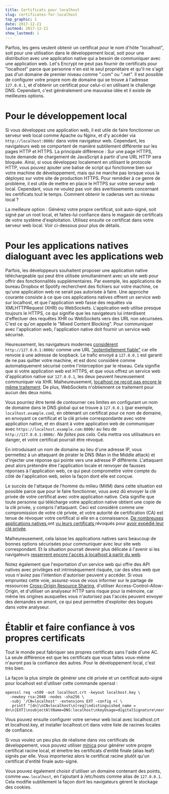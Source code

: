```yaml
---
title: Certificats pour localhost
slug: certificates-for-localhost
top_graphic: 1
date: 2017-12-21
lastmod: 2017-12-21
show_lastmod: 1
---
```



Parfois, les gens veulent obtenir un certificat pour le nom d'hôte "localhost", soit pour une utilisation dans le développement local, soit pour une distribution avec une application native qui a besoin de communiquer avec une application web. Let's Encrypt ne peut pas fournir de certificats pour "localhost" parce que personne n'en est le seul propriétaire et qu'il ne s'agit pas d'un domaine de premier niveau comme ".com" ou ".net". Il est possible de configurer votre propre nom de domaine qui se trouve à l'adresse `127.0.0.1`, et d'obtenir un certificat pour celui-ci en utilisant le challenge DNS. Cependant, c'est généralement une mauvaise idée et il existe de meilleures options.

# Pour le développement local

Si vous développez une application web, il est utile de faire fonctionner un serveur web local comme Apache ou Nginx, et d'y accéder via `http://localhost:8000/` dans votre navigateur web. Cependant, les navigateurs web se comportent de manière subtilement différente sur les pages HTTP et HTTPS. La principale différence : Sur une page HTTPS, toute demande de chargement de JavaScript à partir d'une URL HTTP sera bloquée. Ainsi, si vous développez localement en utilisant le protocole HTTP, vous pouvez ajouter une balise de script qui fonctionne bien sur votre machine de développement, mais qui ne marche pas lorsque vous la déployez sur votre site de production HTTPS. Pour remédier à ce genre de problème, il est utile de mettre en place le HTTPS sur votre serveur web local. Cependant, vous ne voulez pas voir des avertissements concernant les certificats tout le temps. Comment obtenir le cadenas vert au niveau local ?

La meilleure option : Générez votre propre certificat, soit auto-signé, soit signé par un root local, et faites-lui confiance dans le magasin de certificats de votre système d'exploitation. Utilisez ensuite ce certificat dans votre serveur web local. Voir ci-dessous pour plus de détails.

# Pour les applications natives dialoguant avec les applications web

Parfois, les développeurs souhaitent proposer une application native téléchargeable qui peut être utilisée simultanément avec un site web pour offrir des fonctionnalités supplémentaires. Par exemple, les applications de bureau Dropbox et Spotify recherchent des fichiers sur votre machine, ce qu'une application web ne serait pas autorisée à faire. Une approche courante consiste à ce que ces applications natives offrent un service web sur localhost, et que l'application web fasse des requêtes via XMLHTTPRequest (XHR) ou WebSockets. L'application web utilise presque toujours le HTTPS, ce qui signifie que les navigateurs lui interdisent d'effectuer des requêtes XHR ou WebSockets vers des URL non sécurisées. C'est ce qu'on appelle le "Mixed Content Blocking". Pour communiquer avec l'application web, l'application native doit fournir un service web sécurisé.

Heureusement, les navigateurs modernes [considèrent ](https://bugs.chromium.org/p/chromium/issues/detail?id=607878) `http://127.0.0.1:8000/` comme une URL ["potentiellement fiable"](https://www.w3.org/TR/secure-contexts/#is-origin-trustworthy) car elle renvoie à une adresse de loopback. Le trafic envoyé a `127.0.0.1` est garanti de ne pas quitter votre machine, et est donc considéré comme automatiquement sécurisé contre l'interception par le réseau. Cela signifie que si votre application web est HTTPS, et que vous offrez un service web d'application native sur `127.0.0.1`, les deux peuvent heureusement communiquer via XHR. Malheureusement, [localhost ne reçoit pas encore le même traitement](https://tools.ietf.org/html/draft-ietf-dnsop-let-localhost-be-localhost-02). De plus, WebSockets n'obtiennent ce traitement pour aucun des deux noms.

Vous pourriez être tenté de contourner ces limites en configurant un nom de domaine dans le DNS global qui se trouve à `127.0.0.1` (par exemple, `localhost.example.com`), en obtenant un certificat pour ce nom de domaine, en envoyant ce certificat et la clé privée correspondante avec votre application native, et en disant à votre application web de communiquer avec `https://localhost.example.com:8000/` au lieu de `http://127.0.0.1:8000/`. *Ne faites pas cela.* Cela mettra vos utilisateurs en danger, et votre certificat pourrait être révoqué.

En introduisant un nom de domaine au lieu d'une adresse IP, vous permettez à un attaquant de pirater le DNS (Man in the Middle attack) et d'injecter une réponse qui pointe vers une adresse IP différente. L'attaquant peut alors prétendre être l'application locale et renvoyer de fausses réponses à l'application web, ce qui peut compromettre votre compte du côté de l'application web, selon la façon dont elle est conçue.

Le succès de l'attaque de l'homme du milieu (MitM) dans cette situation est possible parce que pour le faire fonctionner, vous avez dû envoyer la clé privée de votre certificat avec votre application native. Cela signifie que toute personne qui télécharge votre application native obtient une copie de la clé privée, y compris l'attaquant. Ceci est considéré comme une compromission de votre clé privée, et votre autorité de certification (CA) est tenue de révoquer votre certificat si elle en a connaissance. [De nombreuses applications natives ](https://groups.google.com/d/msg/mozilla.dev.security.policy/eV89JXcsBC0/wsj5zpbbAQAJ)ont [vu leurs certificats ](https://groups.google.com/d/msg/mozilla.dev.security.policy/T6emeoE-lCU/-k-A2dEdAQAJ)révoqués pour [avoir expédié leur clé privée](https://groups.google.com/d/msg/mozilla.dev.security.policy/pk039T_wPrI/tGnFDFTnCQAJ).

Malheureusement, cela laisse les applications natives sans beaucoup de bonnes options sécurisées pour communiquer avec leur site web correspondant. Et la situation pourrait devenir plus délicate à l'avenir si les navigateurs [resserrent encore l'accès à localhost à partir du web](https://bugs.chromium.org/p/chromium/issues/detail?id=378566).

Notez également que l'exportation d'un service web qui offre des API natives avec privilèges est intrinsèquement risquée, car des sites web que vous n'aviez pas l'intention d'autoriser peuvent y accéder. Si vous empruntez cette voie, assurez-vous de vous informer sur le partage de ressources [Cross-Origin Resource Sharing](https://developer.mozilla.org/en-US/docs/Web/HTTP/CORS), d'utiliser Access-Control-Allow-Origin, et d'utiliser un analyseur HTTP sans risque pour la mémoire, car même les origines auxquelles vous n'autorisez pas l'accès peuvent envoyer des demandes en amont, ce qui peut permettre d'exploiter des bogues dans votre analyseur.

# Établir et faire confiance à vos propres certificats

Tout le monde peut fabriquer ses propres certificats sans l'aide d'une AC. La seule différence est que les certificats que vous faites vous-même n'auront pas la confiance des autres. Pour le développement local, c'est très bien.

La façon la plus simple de générer une clé privée et un certificat auto-signé pour localhost est d'utiliser cette commande openssl :

    openssl req -x509 -out localhost.crt -keyout localhost.key \
      -newkey rsa:2048 -nodes -sha256 \
      -subj '/CN=localhost' -extensions EXT -config <( \
       printf "[dn]\nCN=localhost\n[req]\ndistinguished_name = dn\n[EXT]\nsubjectAltName=DNS:localhost\nkeyUsage=digitalSignature\nextendedKeyUsage=serverAuth")

Vous pouvez ensuite configurer votre serveur web local avec localhost.crt et localhost.key, et installer localhost.crt dans votre liste de racines locales de confiance.

Si vous voulez un peu plus de réalisme dans vos certificats de développement, vous pouvez utiliser [minica](https://github.com/jsha/minica) pour générer votre propre certificat racine local, et émettre les certificats d'entité finale (alias leaf) signés par elle. Vous importeriez alors le certificat racine plutôt qu'un certificat d'entité finale auto-signé.

Vous pouvez également choisir d'utiliser un domaine contenant des points, comme `www.localhost`, en l'ajoutant à /etc/hosts comme alias de `127.0.0.1`. Cela modifie subtilement la façon dont les navigateurs gèrent le stockage des cookies.
